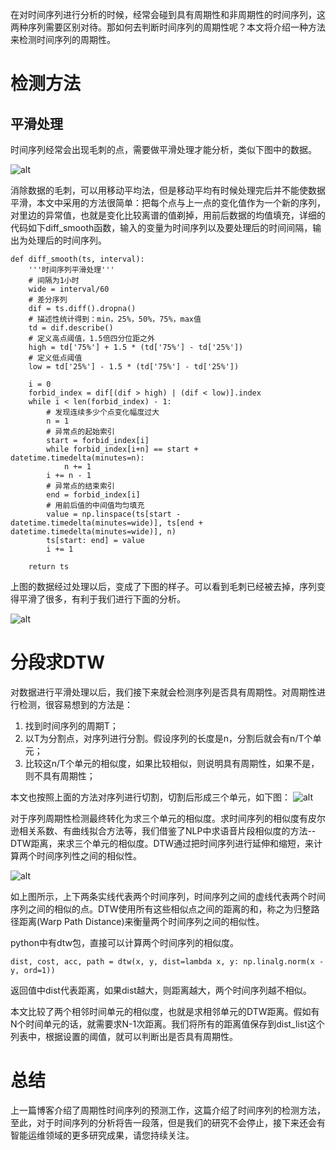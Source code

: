 在对时间序列进行分析的时候，经常会碰到具有周期性和非周期性的时间序列，这两种序列需要区别对待。那如何去判断时间序列的周期性呢？本文将介绍一种方法来检测时间序列的周期性。

# 检测方法
## 平滑处理
时间序列经常会出现毛刺的点，需要做平滑处理才能分析，类似下图中的数据。

![alt](https://www.opsdev.cn/static/upload/20180803/tMa8VZrKF01Z4KUAAelEYTUF.png)

消除数据的毛刺，可以用移动平均法，但是移动平均有时候处理完后并不能使数据平滑，本文中采用的方法很简单：把每个点与上一点的变化值作为一个新的序列，对里边的异常值，也就是变化比较离谱的值剃掉，用前后数据的均值填充，详细的代码如下diff_smooth函数，输入的变量为时间序列以及要处理后的时间间隔，输出为处理后的时间序列。

```
def diff_smooth(ts, interval):
    '''时间序列平滑处理'''
    # 间隔为1小时
    wide = interval/60
    # 差分序列
    dif = ts.diff().dropna()
    # 描述性统计得到：min，25%，50%，75%，max值
    td = dif.describe()
    # 定义高点阈值，1.5倍四分位距之外
    high = td['75%'] + 1.5 * (td['75%'] - td['25%'])
    # 定义低点阈值
    low = td['25%'] - 1.5 * (td['75%'] - td['25%'])

    i = 0 
    forbid_index = dif[(dif > high) | (dif < low)].index
    while i < len(forbid_index) - 1:
        # 发现连续多少个点变化幅度过大
        n = 1 
        # 异常点的起始索引
        start = forbid_index[i]
        while forbid_index[i+n] == start + datetime.timedelta(minutes=n):
            n += 1
        i += n - 1 
        # 异常点的结束索引
        end = forbid_index[i]
        # 用前后值的中间值均匀填充
        value = np.linspace(ts[start - datetime.timedelta(minutes=wide)], ts[end + datetime.timedelta(minutes=wide)], n)
        ts[start: end] = value
        i += 1

    return ts

```
上图的数据经过处理以后，变成了下图的样子。可以看到毛刺已经被去掉，序列变得平滑了很多，有利于我们进行下面的分析。

![alt](https://www.opsdev.cn/static/upload/20180803/o2VDFdxrca_XyVrVWMAkhJyI.png)

# 分段求DTW
对数据进行平滑处理以后，我们接下来就会检测序列是否具有周期性。对周期性进行检测，很容易想到的方法是：
1. 找到时间序列的周期T；
2. 以T为分割点，对序列进行分割。假设序列的长度是n，分割后就会有n/T个单元；
3. 比较这n/T个单元的相似度，如果比较相似，则说明具有周期性，如果不是，则不具有周期性；

本文也按照上面的方法对序列进行切割，切割后形成三个单元，如下图：
![alt](https://www.opsdev.cn/static/upload/20180828/841Qkd0xNjB5WoM24b3YSook.png)

对于序列周期性检测最终转化为求三个单元的相似度。求时间序列的相似度有皮尔逊相关系数、有曲线拟合方法等，我们借鉴了NLP中求语音片段相似度的方法--DTW距离，来求三个单元的相似度。DTW通过把时间序列进行延伸和缩短，来计算两个时间序列性之间的相似性。

![alt](https://www.opsdev.cn/static/upload/20180828/hP86495dyTnewVI4c3vRZcov.jpg)

如上图所示，上下两条实线代表两个时间序列，时间序列之间的虚线代表两个时间序列之间的相似的点。DTW使用所有这些相似点之间的距离的和，称之为归整路径距离(Warp Path Distance)来衡量两个时间序列之间的相似性。

python中有dtw包，直接可以计算两个时间序列的相似度。

```
dist, cost, acc, path = dtw(x, y, dist=lambda x, y: np.linalg.norm(x - y, ord=1))
```
返回值中dist代表距离，如果dist越大，则距离越大，两个时间序列越不相似。

本文比较了两个相邻时间单元的相似度，也就是求相邻单元的DTW距离。假如有N个时间单元的话，就需要求N-1次距离。我们将所有的距离值保存到dist_list这个列表中，根据设置的阈值，就可以判断出是否具有周期性。

# 总结
上一篇博客介绍了周期性时间序列的预测工作，这篇介绍了时间序列的检测方法，至此，对于时间序列的分析将告一段落，但是我们的研究不会停止，接下来还会有智能运维领域的更多研究成果，请您持续关注。